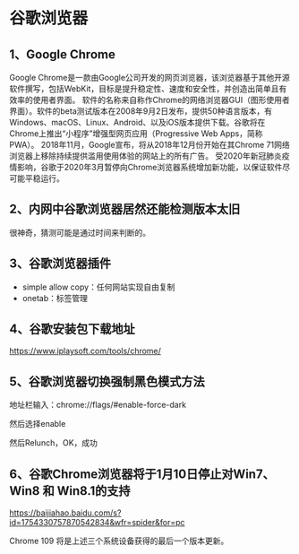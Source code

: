 # 谷歌浏览器

## 1、Google Chrome
Google Chrome是一款由Google公司开发的网页浏览器，该浏览器基于其他开源软件撰写，包括WebKit，目标是提升稳定性、速度和安全性，并创造出简单且有效率的使用者界面。
软件的名称来自称作Chrome的网络浏览器GUI（图形使用者界面）。软件的beta测试版本在2008年9月2日发布，提供50种语言版本，有Windows、macOS、Linux、Android、以及iOS版本提供下载。谷歌将在Chrome上推出“小程序”增强型网页应用（Progressive Web Apps，简称 PWA）。 2018年11月，Google宣布，将从2018年12月份开始在其Chrome 71网络浏览器上移除持续提供滥用使用体验的网站上的所有广告。
受2020年新冠肺炎疫情影响，谷歌于2020年3月暂停向Chrome浏览器系统增加新功能，以保证软件尽可能平稳运行。

## 2、内网中谷歌浏览器居然还能检测版本太旧
很神奇，猜测可能是通过时间来判断的。

## 3、谷歌浏览器插件

- simple allow copy：任何网站实现自由复制
- onetab：标签管理

## 4、谷歌安装包下载地址
https://www.iplaysoft.com/tools/chrome/

## 5、谷歌浏览器切换强制黑色模式方法
地址栏输入：chrome://flags/#enable-force-dark

然后选择enable

然后Relunch，OK，成功

## 6、谷歌Chrome浏览器将于1月10日停止对Win7、Win8 和 Win8.1的支持
https://baijiahao.baidu.com/s?id=1754330757870542834&wfr=spider&for=pc

Chrome 109 将是上述三个系统设备获得的最后一个版本更新。









